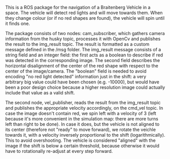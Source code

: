 This is a ROS package for the navigation of a Braitenberg Vehicle in a space. The vehicle will detect red lights and will move towards them. 
When they change colour (or if no red shapes are found), the vehicle will spin until it finds one.

The package consists of two nodes: cam_subscriber, which gathers camera information from the husky topic, processes it with OpenCv and publishes the result to the img_result topic. The result is formatted as a custom message defined in the /msg folder. 
The img_result message consists of a string field and an integer field: the first acts as a boolean to describe if red was detected in the corresponding image. The second field describes the horizontal disalignment of the center of the red shape with respect to the center of the image/camera. The "boolean" field is needed to avoid encoding "no red light detected" information just in the shift: a very arbitrary big value could have been chosen (e.g. -10000), but would have been a poor design choice because a higher resolution image could actually include that value as a valid shift. 

The second node, vel_publisher, reads the result from the img_result topic and publishes the appropriate velocity accordingly, on the cmd_vel topic. In case the image doesn't contain red, we spin left with a velocity of 3 (left because it's more convenient in the simulation map: there are more turns left than right to be done). In case it does, but the vehicle is not aligned to its center (therefore not "ready" to move forward), we rotate the veichle towards it, with a velocity inversely proportional to the shift (logarithmically). This to avoid overshooting. The vehicle is considered "aligned" with the image if the shift is below a certain threshold, because otherwise it would have to rotationally re-adjust at every step forward. 

